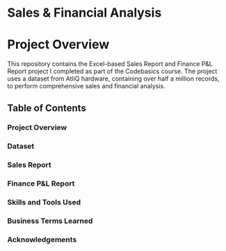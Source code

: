 # Sales & Financial Analysis

# Project Overview
This repository contains the Excel-based Sales Report and Finance P&L Report project I completed as part of the Codebasics course. The project uses a dataset from AtliQ hardware, containing over half a million records, to perform comprehensive sales and financial analysis.

## Table of Contents
### Project Overview
### Dataset
### Sales Report
### Finance P&L Report
### Skills and Tools Used
### Business Terms Learned
### Acknowledgements


